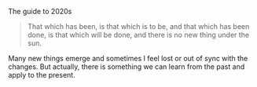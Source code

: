 The guide to 2020s

> That which has been, is that which is to be, and that which has been done, is that which will be done, and there is no new thing under the sun.

Many new things emerge and sometimes I feel lost or out of sync with the changes. But actually, there is something we can learn from the past and apply to the present.
